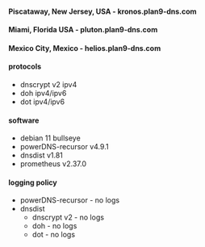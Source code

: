 #### Piscataway, New Jersey, USA - kronos.plan9-dns.com
#### Miami, Florida USA - pluton.plan9-dns.com 
#### Mexico City, Mexico - helios.plan9-dns.com

#### protocols
- dnscrypt v2 ipv4
- doh ipv4/ipv6
- dot ipv4/ipv6

#### software
- debian 11 bullseye
- powerDNS-recursor v4.9.1
- dnsdist v1.81
- prometheus v2.37.0

#### logging policy
- powerDNS-recursor - no logs
- dnsdist
  - dnscrypt v2 - no logs
  - doh - no logs
  - dot - no logs 
